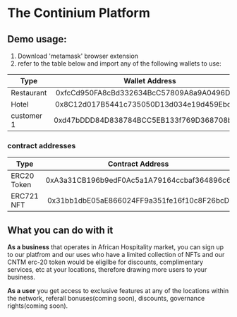 # The Continium Platform

## Demo usage:
1. Download 'metamask' browser extension
2. refer to the table below and import any of  the following wallets to use:

| Type        | Wallet Address           | Private Key|
| ------------- |:-------------:| :-----:|
| Restaurant      | 0xfcCd950FA8cBd332634BcC57809A8a9A0496D4B6 | dc0db212f3216d767f20b5a81703603d6cf4c5d6022558644fa4fd13925c4901 |
| Hotel      | 0x8C12d017B5441c735050D13d034e19d459Ebd33a      |   12d47ec47a0accdb13c977d21d5f04213eb33b27d2ef85ba032d0c558b152418 |
| customer 1 | 0xd47bDDD84D838784BCC5EB133f769D368708b467     |    86e6acbafabc1e8b29edc329e5a8ac02e771f2537f3c35e1aa9b9513888e5990 |

### contract addresses

| Type        | Contract Address           | Name |
| ------------- |:-------------:| -----:|
| ERC20 Token      | 0xA3a31CB196b9edF0Ac5a1A79164ccbaf364896c6 | CNTM |
| ERC721 NFT      | 0x31bb1dbE05aE866024FF9a351fe16f10c8F26bcD      | BMNT |



## What you can do with it

**As a business** that operates in African Hospitality market, you can sign up to our platfrom and our uses who have a limited collection of NFTs and our CNTM erc-20 token would be eligilbe for discounts, complimentary services, etc at your locations, therefore drawing more users to your business.

**As a user** you get access to exclusive features at any of the locations within the network, referall bonuses(coming soon), discounts, governance rights(coming soon).
